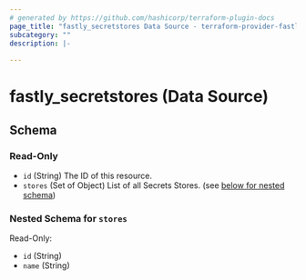 ```yaml
---
# generated by https://github.com/hashicorp/terraform-plugin-docs
page_title: "fastly_secretstores Data Source - terraform-provider-fastly"
subcategory: ""
description: |-
  
---
```


# fastly_secretstores (Data Source)





<!-- schema generated by tfplugindocs -->
## Schema

### Read-Only

- `id` (String) The ID of this resource.
- `stores` (Set of Object) List of all Secrets Stores. (see [below for nested schema](#nestedatt--stores))

<a id="nestedatt--stores"></a>
### Nested Schema for `stores`

Read-Only:

- `id` (String)
- `name` (String)
